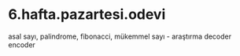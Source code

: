 # 6.hafta.pazartesi.odevi
asal sayı, palindrome, fibonacci, mükemmel sayı - araştırma decoder encoder
